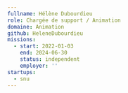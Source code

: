 ```yaml
---
fullname: Hélène Dubourdieu
role: Chargée de support / Animation
domaine: Animation
github: HeleneDubourdieu
missions:
  - start: 2022-01-03
    end: 2024-06-30
    status: independent
    employer: ''
startups:
  - snu
---
```


